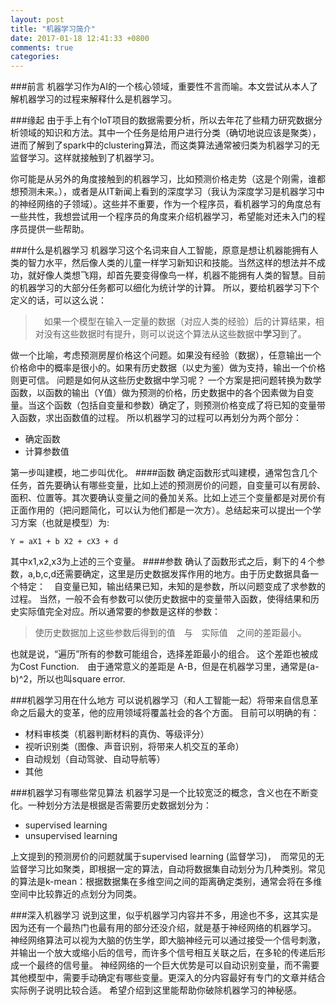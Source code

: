 ```yaml
---
layout: post
title: "机器学习简介"
date: 2017-01-18 12:41:33 +0800
comments: true
categories: 
---
```

###前言
机器学习作为AI的一个核心领域，重要性不言而喻。本文尝试从本人了解机器学习的过程来解释什么是机器学习。

###缘起
由于手上有个IoT项目的数据需要分析，所以去年花了些精力研究数据分析领域的知识和方法。其中一个任务是给用户进行分类（确切地说应该是聚类），进而了解到了spark中的clustering算法，而这类算法通常被归类为机器学习的无监督学习。这样就接触到了机器学习。
<!-- more -->
你可能是从另外的角度接触到的机器学习，比如预测价格走势（这是个刚需，谁都想预测未来。），或者是从IT新闻上看到的深度学习（我认为深度学习是机器学习中的神经网络的子领域）。这些并不重要，作为一个程序员，看机器学习的角度总有一些共性，我想尝试用一个程序员的角度来介绍机器学习，希望能对还未入门的程序员提供一些帮助。

###什么是机器学习
机器学习这个名词来自人工智能，原意是想让机器能拥有人类的智力水平，然后像人类的儿童一样学习新知识和技能。当然这样的想法并不成功，就好像人类想飞翔，却首先要变得像鸟一样，机器不能拥有人类的智慧。目前的机器学习的大部分任务都可以细化为统计学的计算。
所以，要给机器学习下个定义的话，可以这么说：

>　如果一个模型在输入一定量的数据（对应人类的经验）后的计算结果，相对没有这些数据时有提升，则可以说这个算法从这些数据中**学习**到了。

做一个比喻，考虑预测房屋价格这个问题。如果没有经验（数据），任意输出一个价格命中的概率是很小的。如果有历史数据（以史为鉴）做为支持，输出一个价格则更可信。
问题是如何从这些历史数据中学习呢？
一个方案是把问题转换为数学函数，以函数的输出（Y值）做为预测的价格，历史数据中的各个因素做为自变量。当这个函数（包括自变量和参数）确定了，则预测价格变成了将已知的变量带入函数，求出函数值的过程。
所以机器学习的过程可以再划分为两个部分：

- 确定函数
- 计算参数值

第一步叫建模，地二步叫优化。
####函数
确定函数形式叫建模，通常包含几个任务，首先要确认有哪些变量，比如上述的预测房价的问题，自变量可以有房龄、面积、位置等。其次要确认变量之间的叠加关系。比如上述三个变量都是对房价有正面作用的（把问题简化，可以认为他们都是一次方）。总结起来可以提出一个学习方案（也就是模型）为:

```
Y = aX1 + b X2 + cX3 + d
```
其中x1,x2,x3为上述的三个变量。
####参数
确认了函数形式之后，剩下的４个参数，a,b,c,d还需要确定，这里是历史数据发挥作用的地方。由于历史数据具备一个特定：　自变量已知，输出结果已知，未知的是参数，所以问题变成了求参数的过程。
当然，一般不会有参数可以使历史数据中的变量带入函数，使得结果和历史实际值完全对应。所以通常要的参数是这样的参数：

> 使历史数据加上这些参数后得到的值　与　实际值　之间的差距最小。

也就是说，“遍历”所有的参数可能组合，选择差距最小的组合。
这个差距也被成为Cost Function.　由于通常意义的差距是 A-B，但是在机器学习里，通常是(a-b)^2，所以也叫square error.

###机器学习用在什么地方
可以说机器学习（和人工智能一起）将带来自信息革命之后最大的变革，他的应用领域将覆盖社会的各个方面。
目前可以明确的有：

* 材料审核类（机器判断材料的真伪、等级评分）
* 视听识别类（图像、声音识别，将带来人机交互的革命）
* 自动规划（自动驾驶、自动导航等）
* 其他

###机器学习有哪些常见算法
机器学习是一个比较宽泛的概念，含义也在不断变化。一种划分方法是根据是否需要历史数据划分为：

- supervised learning
- unsupervised learning

上文提到的预测房价的问题就属于supervised learning (监督学习)，　而常见的无监督学习比如聚类，即根据一定的算法，自动将数据集自动划分为几种类别。常见的算法是k-mean：根据数据集在多维空间之间的距离确定类别，通常会将在多维空间中比较靠近的点划分为同类。

###深入机器学习
说到这里，似乎机器学习内容并不多，用途也不多，这其实是因为还有一个最热门也最有用的部分还没介绍，就是基于神经网络的机器学习。
神经网络算法可以视为大脑的仿生学，即大脑神经元可以通过接受一个信号刺激，并输出一个放大或缩小后的信号，而许多个信号相互关联之后，在多轮的传递后形成一个最终的信号量。
神经网络的一个巨大优势是可以自动识别变量，而不需要其他模型中，需要手动确定有哪些变量。更深入的分内容最好有专门的文章并结合实际例子说明比较合适。
希望介绍到这里能帮助你破除机器学习的神秘感。
